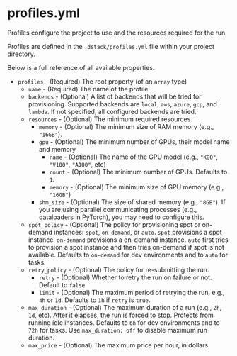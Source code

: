 # profiles.yml

Profiles configure the project to use and the resources required for the run.

Profiles are defined in the `.dstack/profiles.yml` file within your project directory.

Below is a full reference of all available properties.

- `profiles` - (Required) The root property (of an `array` type)
    - `name` - (Required) The name of the profile
    - `backends` - (Optional) A list of backends that will be tried for provisioning. Supported backends are `local`, `aws`, `azure`, `gcp`, and `lambda`. If not specified, all configured backends are tried.
    - `resources` - (Optional) The minimum required resources
        - `memory` - (Optional) The minimum size of RAM memory (e.g., `"16GB"`). 
        - `gpu` - (Optional) The minimum number of GPUs, their model name and memory
            - `name` - (Optional) The name of the GPU model (e.g., `"K80"`, `"V100"`, `"A100"`, etc)
            - `count` - (Optional) The minimum number of GPUs. Defaults to `1`.
            - `memory` - (Optional) The minimum size of GPU memory (e.g., `"16GB"`)
        - `shm_size` - (Optional) The size of shared memory (e.g., `"8GB"`). If you are using parallel communicating
          processes (e.g., dataloaders in PyTorch), you may need to configure this.
    - `spot_policy` - (Optional) The policy for provisioning spot or on-demand instances: `spot`, `on-demand`, or `auto`. `spot` provisions a spot instance. `on-demand` provisions a on-demand instance. `auto` first tries to provision a spot instance and then tries on-demand if spot is not available. Defaults to `on-demand` for dev environments and to `auto` for tasks.
    - `retry_policy` - (Optional) The policy for re-submitting the run.
        - `retry` - (Optional) Whether to retry the run on failure or not. Default to `false`
        - `limit` - (Optional) The maximum period of retrying the run, e.g., `4h` or `1d`. Defaults to `1h` if `retry` is `true`.
    - `max_duration` - (Optional) The maximum duration of a run (e.g., `2h`, `1d`, etc). After it elapses, the run is forced to stop. Protects from running idle instances. Defaults to `6h` for dev environments and to `72h` for tasks. Use `max_duration: off` to disable maximum run duration.
    - `max_price` - (Optional) The maximum price per hour, in dollars

[//]: # (TODO: Add examples)

[//]: # (TODO: Add more explanations of how it works, incl. how to pass defined profiles to the CLI)